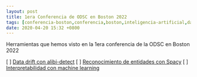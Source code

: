 ```yaml
---
layout: post
title: 1era Conferencia de ODSC en Boston 2022
tags: [conferencia-boston,conferencia,boston,inteligencia-artificial,data-drift,ner,spacy,interpretabilidad]
date: 2020-04-20 15:32 +0800
---
```


Herramientas que hemos visto en la 1era conferencia de la ODSC en Boston 2022

 [ ] [Data drift con alibi-detect](github.com/ascillitoe/odsc_workshop)
 [ ] [Reconocimiento de entidades con Spacy](github.com/bpben/spacy_ner_tutorial)
 [ ] [Interpretabilidad con machine learning](https://github.com/azsom/ODSC-East-2022)
 
